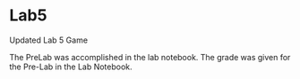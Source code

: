 Lab5
====

Updated Lab 5 Game

The PreLab was accomplished in the lab notebook. The grade was given for the Pre-Lab in the Lab Notebook. 

